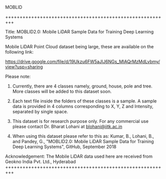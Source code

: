 MOBLID

+++++++++++++++++++++++++++++++++++++++++++++++++++++++++

Title: MOBLID2.0: Mobile LiDAR Sample Data for Training Deep Learning Systems

Mobile LiDAR Point Cloud dataset being large, these are available on the following link:

https://drive.google.com/file/d/19Ukzu6FW5aJlJ6NGs_MIAQrMzMdLvbmy/view?usp=sharing

Please note:

  1. Currently, there are 4 classes namely, ground, house, pole and tree. More classes will be added to this dataset soon.

  2. Each text file inside the folders of these classes is a sample. A sample data is provided in 4 columns corresponding to X, Y, Z and Intensity, separated by single space.

  3. This dataset is for research purpose only. For any commercial use please contact Dr. Bharat Lohani at blohani@iitk.ac.in

  4. When using this dataset please refer to this as: Kumar, B., Lohani, B., and Pandey, G., "MOBLID2.0: Mobile LiDAR Sample Data for Training Deep Learning Systems", GitHub, September 2018

Acknowledgement: The Mobile LiDAR data used here are received from Geokno India Pvt. Ltd., Hyderabad +++++++++++++++++++++++++++++++++++++++++++++++++++++++++
